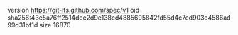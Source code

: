 version https://git-lfs.github.com/spec/v1
oid sha256:43e5a76ff2514dee2d9e138cd4885695842fd55d4c7ed903e4586ad99d31bf1d
size 16870
